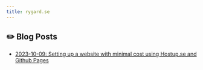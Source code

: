 ```yaml
---
title: rygard.se
---
```


## ✏️ Blog Posts

- [2023-10-09: Setting up a website with minimal cost using Hostup.se and Github Pages](./blog/231009_website/231009_website.md)
